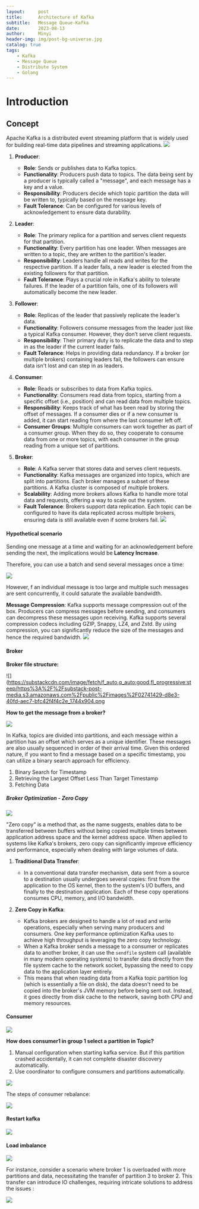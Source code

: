 ```yaml
---
layout:     post
title:      Architecture of Kafka
subtitle:   Message Queue-Kafka
date:       2023-08-13
author:     Minyi
header-img: img/post-bg-universe.jpg
catalog: true
tags:
    - Kafka
    - Message Queue
    - Distribute System
    - Golang
---
```


# Introduction 

## Concept

Apache Kafka is a distributed event streaming platform that is widely used for building real-time data pipelines and streaming applications.
![](https://substackcdn.com/image/fetch/f_auto,q_auto:good,fl_progressive:steep/https%3A%2F%2Fsubstack-post-media.s3.amazonaws.com%2Fpublic%2Fimages%2F1cdceadc-df79-47ca-8ba9-b6bb3dadf8d3_1994x960.png)

1.  **Producer**:

    -   **Role**: Sends or publishes data to Kafka topics.
    -   **Functionality**: Producers push data to topics. The data being sent by a producer is typically called a "message", and each message has a key and a value.
    -   **Responsibility**: Producers decide which topic partition the data will be written to, typically based on the message key.
    -   **Fault Tolerance**: Can be configured for various levels of acknowledgement to ensure data durability.

1.  **Leader**:

    -   **Role**: The primary replica for a partition and serves client requests for that partition.
    -   **Functionality**: Every partition has one leader. When messages are written to a topic, they are written to the partition's leader.
    -   **Responsibility**: Leaders handle all reads and writes for the respective partition. If a leader fails, a new leader is elected from the existing followers for that partition.
    -   **Fault Tolerance**: Plays a crucial role in Kafka's ability to tolerate failures. If the leader of a partition fails, one of its followers will automatically become the new leader.

1.  **Follower**:

    -   **Role**: Replicas of the leader that passively replicate the leader's data.
    -   **Functionality**: Followers consume messages from the leader just like a typical Kafka consumer. However, they don’t serve client requests.
    -   **Responsibility**: Their primary duty is to replicate the data and to step in as the leader if the current leader fails.
    -   **Fault Tolerance**: Helps in providing data redundancy. If a broker (or multiple brokers) containing leaders fail, the followers can ensure data isn't lost and can step in as leaders.

1.  **Consumer**:

    -   **Role**: Reads or subscribes to data from Kafka topics.
    -   **Functionality**: Consumers read data from topics, starting from a specific offset (i.e., position) and can read data from multiple topics.
    -   **Responsibility**: Keeps track of what has been read by storing the offset of messages. If a consumer dies or if a new consumer is added, it can start reading from where the last consumer left off.
    -   **Consumer Groups**: Multiple consumers can work together as part of a consumer group. When they do so, they cooperate to consume data from one or more topics, with each consumer in the group reading from a unique set of partitions.

1.  **Broker**:

    -   **Role**: A Kafka server that stores data and serves client requests.
    -   **Functionality**: Kafka messages are organized into topics, which are split into partitions. Each broker manages a subset of these partitions. A Kafka cluster is composed of multiple brokers.
    -   **Scalability**: Adding more brokers allows Kafka to handle more total data and requests, offering a way to scale out the system.
    -   **Fault Tolerance**: Brokers support data replication. Each topic can be configured to have its data replicated across multiple brokers, ensuring data is still available even if some brokers fail.
![](https://substackcdn.com/image/fetch/f_auto,q_auto:good,fl_progressive:steep/https%3A%2F%2Fsubstack-post-media.s3.amazonaws.com%2Fpublic%2Fimages%2F95522c11-3973-4446-909b-29287afe5122_2220x1196.png)

#### Hypothetical scenario

Sending one message at a time and waiting for an acknowledgement before sending the next, the implications would be **Latency Increase**.

Therefore, you can use a batch and send several messages once a time:

![](https://substackcdn.com/image/fetch/f_auto,q_auto:good,fl_progressive:steep/https%3A%2F%2Fsubstack-post-media.s3.amazonaws.com%2Fpublic%2Fimages%2Fbea6163a-1596-4fff-936c-21daed304533_310x512.png)

However, f an individual message is too large and multiple such messages are sent concurrently, it could saturate the available bandwidth.

**Message Compression**: Kafka supports message compression out of the box. Producers can compress messages before sending, and consumers can decompress these messages upon receiving. Kafka supports several compression codecs including GZIP, Snappy, LZ4, and Zstd. By using compression, you can significantly reduce the size of the messages and hence the required bandwidth.
![](https://substackcdn.com/image/fetch/f_auto,q_auto:good,fl_progressive:steep/https%3A%2F%2Fsubstack-post-media.s3.amazonaws.com%2Fpublic%2Fimages%2F54ac9194-9d94-44e2-8594-be315e5df008_2190x996.png)

#### Broker

**Broker file structure:**

![](https://substackcdn.com/image/fetch/f_auto,q_auto:good,fl_progressive:steep/https%3A%2F%2Fsubstack-post-media.s3.amazonaws.com%2Fpublic%2Fimages%2F02741429-d8e3-40fd-aec7-bfc42f4f4c2e_1744x904.png

**How to get the message from a broker?**

![](https://substackcdn.com/image/fetch/f_auto,q_auto:good,fl_progressive:steep/https%3A%2F%2Fsubstack-post-media.s3.amazonaws.com%2Fpublic%2Fimages%2Fdfaff41b-bd73-4aee-8778-0292876bc64b_2380x1174.png)

In Kafka, topics are divided into partitions, and each message within a partition has an offset which serves as a unique identifier. These messages are also usually sequenced in order of their arrival time. Given this ordered nature, if you want to find a message based on a specific timestamp, you can utilize a binary search approach for efficiency.

1.  Binary Search for Timestamp
1.  Retrieving the Largest Offset Less Than Target Timestamp
1.  Fetching Data

##### Broker Optimization - Zero Copy

![](https://substackcdn.com/image/fetch/f_auto,q_auto:good,fl_progressive:steep/https%3A%2F%2Fsubstack-post-media.s3.amazonaws.com%2Fpublic%2Fimages%2F614395b2-645d-4b31-b62f-ab749ef16832_2000x1252.png)

"Zero copy" is a method that, as the name suggests, enables data to be transferred between buffers without being copied multiple times between application address space and the kernel address space. When applied to systems like Kafka's brokers, zero copy can significantly improve efficiency and performance, especially when dealing with large volumes of data.

1.  **Traditional Data Transfer**:

    -   In a conventional data transfer mechanism, data sent from a source to a destination usually undergoes several copies: first from the application to the OS kernel, then to the system's I/O buffers, and finally to the destination application. Each of these copy operations consumes CPU, memory, and I/O bandwidth.

1.  **Zero Copy in Kafka**:

    -   Kafka brokers are designed to handle a lot of read and write operations, especially when serving many producers and consumers. One key performance optimization Kafka uses to achieve high throughput is leveraging the zero copy technology.
    -   When a Kafka broker sends a message to a consumer or replicates data to another broker, it can use the `sendfile` system call (available in many modern operating systems) to transfer data directly from the file system cache to the network socket, bypassing the need to copy data to the application layer entirely.
    -   This means that when reading data from a Kafka topic partition log (which is essentially a file on disk), the data doesn't need to be copied into the broker's JVM memory before being sent out. Instead, it goes directly from disk cache to the network, saving both CPU and memory resources.

#### Consumer

![](https://substackcdn.com/image/fetch/f_auto,q_auto:good,fl_progressive:steep/https%3A%2F%2Fsubstack-post-media.s3.amazonaws.com%2Fpublic%2Fimages%2Fbd6e0b97-a9cc-434c-9dc5-05a4143b399a_1700x1000.png)

**How does consumer1 in group 1 select a partition in Topic?**

1.  Manual configuration when starting kafka service. But if this partition crashed accidentally, it can not complete disaster discovery automatically.
1.  Use coordinator to configure consumers and partitions automatically.

![](https://substackcdn.com/image/fetch/f_auto,q_auto:good,fl_progressive:steep/https%3A%2F%2Fsubstack-post-media.s3.amazonaws.com%2Fpublic%2Fimages%2Fa134146e-fe78-40d3-b64f-7995536c98fb_2250x1042.png)

The steps of consumer rebalance:

![](https://substackcdn.com/image/fetch/f_auto,q_auto:good,fl_progressive:steep/https%3A%2F%2Fsubstack-post-media.s3.amazonaws.com%2Fpublic%2Fimages%2Fbd0d8f84-044b-450e-a294-8c426081668e_2078x1116.png)

#### Restart kafka

![](https://substackcdn.com/image/fetch/f_auto,q_auto:good,fl_progressive:steep/https%3A%2F%2Fsubstack-post-media.s3.amazonaws.com%2Fpublic%2Fimages%2F1b85afde-f4c9-492c-be55-2b9f8c80ded5_1888x1304.png)

#### Load imbalance

![](https://substackcdn.com/image/fetch/f_auto,q_auto:good,fl_progressive:steep/https%3A%2F%2Fsubstack-post-media.s3.amazonaws.com%2Fpublic%2Fimages%2Fe9a1bb10-eb03-4b10-8195-f31f2bad95b8_1878x842.png)

For instance, consider a scenario where broker 1 is overloaded with more partitions and data, necessitating the transfer of partition 3 to broker 2. This transfer can introduce IO challenges, requiring intricate solutions to address the issues :

![](https://substackcdn.com/image/fetch/f_auto,q_auto:good,fl_progressive:steep/https%3A%2F%2Fsubstack-post-media.s3.amazonaws.com%2Fpublic%2Fimages%2F286ac777-1679-4aff-b2db-584c2f5af07e_2024x900.png)
